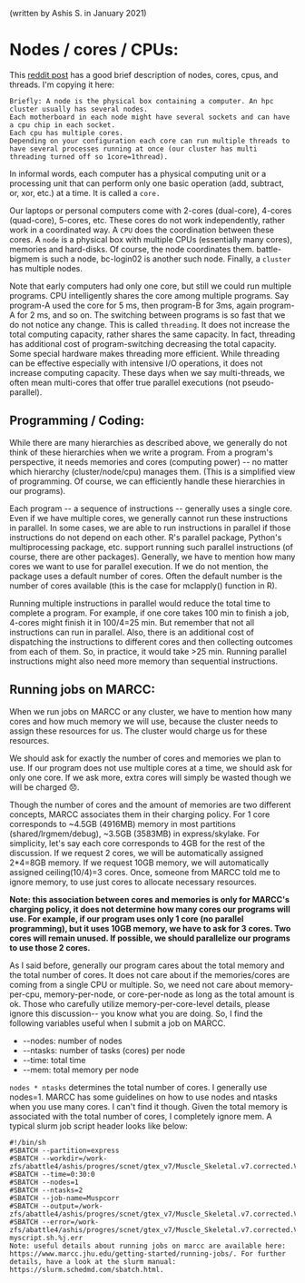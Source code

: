 (written by Ashis S. in January 2021)
# Nodes / cores / CPUs:
This [reddit post](https://www.reddit.com/r/HPC/comments/ag86bc/node_cpu_core_thread/) has a good brief description of nodes, cores, cpus, and threads. I'm copying it here:
```
Briefly: A node is the physical box containing a computer. An hpc cluster usually has several nodes.
Each motherboard in each node might have several sockets and can have a cpu chip in each socket.
Each cpu has multiple cores.
Depending on your configuration each core can run multiple threads to have several processes running at once (our cluster has multi threading turned off so 1core=1thread).
```

In informal words, each computer has a physical computing unit or a processing unit that can perform only one basic operation (add, subtract, or, xor, etc.) at a time. It is called a `core.`

Our laptops or personal computers come with 2-cores (dual-core), 4-cores (quad-core), 5-cores, etc. These cores do not work independently, rather work in a coordinated way. A `CPU` does the coordination between these cores.
A `node` is a physical box with multiple CPUs (essentially many cores), memories and hard-disks. Of course, the node coordinates them. battle-bigmem is such a node, bc-login02 is another such node.
Finally, a `cluster` has multiple nodes.

Note that early computers had only one core, but still we could run multiple programs. CPU intelligently shares the core among multiple programs. Say program-A used the core for 5 ms, then program-B for 3ms, again program-A for 2 ms, and so on. The switching between programs is so fast that we do not notice any change. This is called `threading`. It does not increase the total computing capacity, rather shares the same capacity. In fact, threading has additional cost of program-switching decreasing the total capacity. Some special hardware makes threading more efficient. While threading can be effective especially with intensive I/O operations, it does not increase computing capacity. These days when we say multi-threads, we often mean multi-cores that offer true parallel executions (not pseudo-parallel).

## Programming / Coding:
While there are many hierarchies as described above, we generally do not think of these hierarchies when we write a program. From a program's perspective, it needs memories and cores (computing power) -- no matter which hierarchy (cluster/node/cpu) manages them. (This is a simplified view of programming. Of course, we can efficiently handle these hierarchies in our programs).

Each program -- a sequence of instructions -- generally uses a single core. Even if we have multiple cores, we generally cannot run these instructions in parallel. In some cases, we are able to run instructions in parallel if those instructions do not depend on each other. R's parallel package, Python's multiprocessing package, etc. support running such parallel instructions (of course, there are other packages). Generally, we have to mention how many cores we want to use for parallel execution. If we do not mention, the package uses a default number of cores. Often the default number is the number of cores available (this is the case for mclapply() function in R).

Running multiple instructions in parallel would reduce the total time to complete a program. For example, if one core takes 100 min to finish a job, 4-cores might finish it in 100/4=25 min. But remember that not all instructions can run in parallel. Also, there is an additional cost of dispatching the instructions to different cores and then collecting outcomes from each of them. So, in practice, it would take >25 min. Running parallel instructions might also need more memory than sequential instructions.

## Running jobs on MARCC:
When we run jobs on MARCC or any cluster, we have to mention how many cores and how much memory we will use, because the cluster needs to assign these resources for us. The cluster would charge us for these resources.

We should ask for exactly the number of cores and memories we plan to use. If our program does not use multiple cores at a time, we should ask for only one core. If we ask more, extra cores will simply be wasted though we will be charged :disappointed:.

Though the number of cores and the amount of memories are two different concepts, MARCC associates them in their charging policy. For 1 core corresponds to ~4.5GB (4916MB) memory in most partitions (shared/lrgmem/debug), ~3.5GB (3583MB) in express/skylake. For simplicity, let's say each core corresponds to 4GB for the rest of the discussion. If we request 2 cores, we will be automatically assigned 2*4=8GB memory. If we request 10GB memory, we will automatically assigned ceiling(10/4)=3 cores. Once, someone from MARCC told me to ignore memory, to use just cores to allocate necessary resources.

**Note: this association between cores and memories is only for MARCC's charging policy, it does not determine how many cores our programs will use. For example, if our program uses only 1 core (no parallel programming), but it uses 10GB memory, we have to ask for 3 cores. Two cores will remain unused. If possible, we should parallelize our programs to use those 2 cores.**

As I said before, generally our program cares about the total memory and the total number of cores. It does not care about if the memories/cores are coming from a single CPU or multiple. So, we need not care about memory-per-cpu, memory-per-node, or core-per-node as long as the total amount is ok. Those who carefully utilize memory-per-core-level details, please ignore this discussion-- you know what you are doing.
So, I find the following variables useful when I submit a job on MARCC.

* --nodes: number of nodes
* --ntasks: number of tasks (cores) per node
* --time: total time
* --mem: total memory per node

`nodes * ntasks` determines the total number of cores. I generally use nodes=1. MARCC has some guidelines on how to use nodes and ntasks when you use many cores. I can't find it though. Given the total memory is associated with the total number of cores, I completely ignore mem.
A typical slurm job script header looks like below:

```
#!/bin/sh
#SBATCH --partition=express
#SBATCH --workdir=/work-zfs/abattle4/ashis/progres/scnet/gtex_v7/Muscle_Skeletal.v7.corrected.VAR.500/jobs
#SBATCH --time=0:30:0
#SBATCH --nodes=1
#SBATCH --ntasks=2
#SBATCH --job-name=Muspcorr
#SBATCH --output=/work-zfs/abattle4/ashis/progres/scnet/gtex_v7/Muscle_Skeletal.v7.corrected.VAR.500/jobs/myscript.sh.%j.out
#SBATCH --error=/work-zfs/abattle4/ashis/progres/scnet/gtex_v7/Muscle_Skeletal.v7.corrected.VAR.500/jobs/ myscript.sh.%j.err
Note: useful details about running jobs on marcc are available here: https://www.marcc.jhu.edu/getting-started/running-jobs/. For further details, have a look at the slurm manual: https://slurm.schedmd.com/sbatch.html.
```
